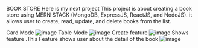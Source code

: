 BOOK STORE
Here is my next project
This project is about creating a book store using MERN STACK (MongoDB, ExpressJS, ReactJS, and NodeJS).
it allows user to create, read, update, and delete books from the list.

Card Mode
![image](https://github.com/user-attachments/assets/d544bb22-c9d2-47cf-8494-361a7acb7d73)
Table Mode
![image](https://github.com/user-attachments/assets/157d419e-e489-4086-9499-f127e8d3bbb0)
Create feature
![image](https://github.com/user-attachments/assets/b29c5674-cd81-4474-87f0-6fc0aa2df7b5)
Shows feature
  .This Feature shows user about the detail of the book
![image](https://github.com/user-attachments/assets/15d17ad5-141a-4565-9e40-a9ac78b6f104)
